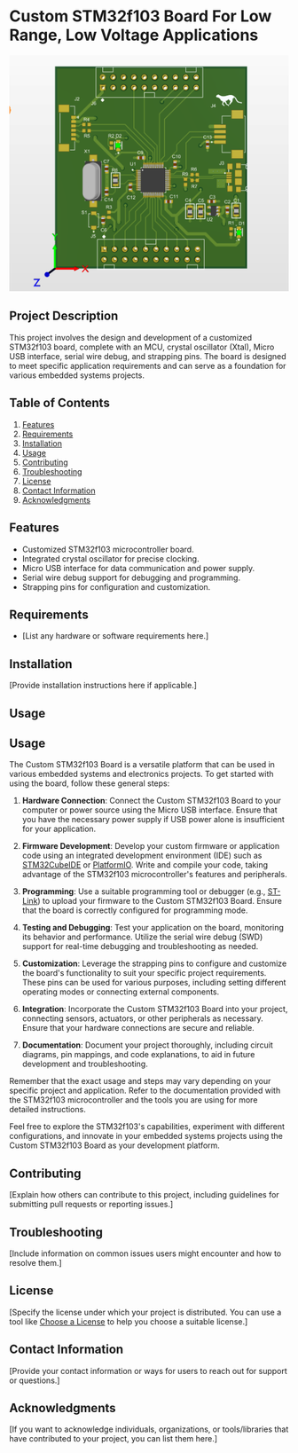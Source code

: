 # Custom STM32f103 Board For Low Range, Low Voltage Applications 

![Custom STM32f103 Board](PCB_3D_IMG.PNG)

## Project Description

This project involves the design and development of a customized STM32f103 board, complete with an MCU, crystal oscillator (Xtal), Micro USB interface, serial wire debug, and strapping pins. The board is designed to meet specific application requirements and can serve as a foundation for various embedded systems projects.

## Table of Contents

1. [Features](#features)
2. [Requirements](#requirements)
3. [Installation](#installation)
4. [Usage](#usage)
5. [Contributing](#contributing)
6. [Troubleshooting](#troubleshooting)
7. [License](#license)
8. [Contact Information](#contact-information)
9. [Acknowledgments](#acknowledgments)

## Features

- Customized STM32f103 microcontroller board.
- Integrated crystal oscillator for precise clocking.
- Micro USB interface for data communication and power supply.
- Serial wire debug support for debugging and programming.
- Strapping pins for configuration and customization.

## Requirements

- [List any hardware or software requirements here.]

## Installation

[Provide installation instructions here if applicable.]

## Usage

## Usage

The Custom STM32f103 Board is a versatile platform that can be used in various embedded systems and electronics projects. To get started with using the board, follow these general steps:

1. **Hardware Connection**: Connect the Custom STM32f103 Board to your computer or power source using the Micro USB interface. Ensure that you have the necessary power supply if USB power alone is insufficient for your application.

2. **Firmware Development**: Develop your custom firmware or application code using an integrated development environment (IDE) such as [STM32CubeIDE](https://www.st.com/en/development-tools/stm32cubeide.html) or [PlatformIO](https://platformio.org/). Write and compile your code, taking advantage of the STM32f103 microcontroller's features and peripherals.

3. **Programming**: Use a suitable programming tool or debugger (e.g., [ST-Link](https://www.st.com/en/development-tools/st-link-v2.html)) to upload your firmware to the Custom STM32f103 Board. Ensure that the board is correctly configured for programming mode.

4. **Testing and Debugging**: Test your application on the board, monitoring its behavior and performance. Utilize the serial wire debug (SWD) support for real-time debugging and troubleshooting as needed.

5. **Customization**: Leverage the strapping pins to configure and customize the board's functionality to suit your specific project requirements. These pins can be used for various purposes, including setting different operating modes or connecting external components.

6. **Integration**: Incorporate the Custom STM32f103 Board into your project, connecting sensors, actuators, or other peripherals as necessary. Ensure that your hardware connections are secure and reliable.

7. **Documentation**: Document your project thoroughly, including circuit diagrams, pin mappings, and code explanations, to aid in future development and troubleshooting.

Remember that the exact usage and steps may vary depending on your specific project and application. Refer to the documentation provided with the STM32f103 microcontroller and the tools you are using for more detailed instructions.

Feel free to explore the STM32f103's capabilities, experiment with different configurations, and innovate in your embedded systems projects using the Custom STM32f103 Board as your development platform.


## Contributing

[Explain how others can contribute to this project, including guidelines for submitting pull requests or reporting issues.]

## Troubleshooting

[Include information on common issues users might encounter and how to resolve them.]

## License

[Specify the license under which your project is distributed. You can use a tool like [Choose a License](https://choosealicense.com/) to help you choose a suitable license.]

## Contact Information

[Provide your contact information or ways for users to reach out for support or questions.]

## Acknowledgments

[If you want to acknowledge individuals, organizations, or tools/libraries that have contributed to your project, you can list them here.]

